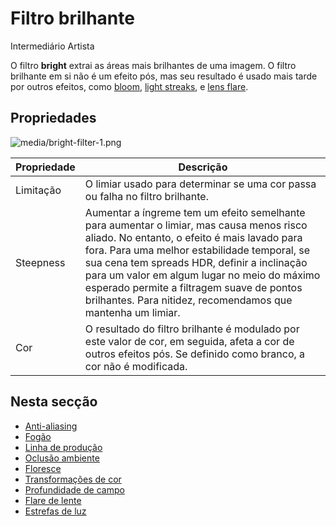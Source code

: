 # Filtro brilhante

<span class="badge text-bg-primary">Intermediário</span>
<span class="badge text-bg-success">Artista </span>

O filtro **bright** extrai as áreas mais brilhantes de uma imagem. O filtro brilhante em si não é um efeito pós, mas seu resultado é usado mais tarde por outros efeitos, como [bloom](bloom.md), [light streaks](light-streaks.md), e [lens flare](lens-flare.md).

## Propriedades

![media/bright-filter-1.png](media/bright-filter-1.png)

| Propriedade | Descrição |
| --------- | --------- 
| Limitação | O limiar usado para determinar se uma cor passa ou falha no filtro brilhante. |
| Steepness | Aumentar a íngreme tem um efeito semelhante para aumentar o limiar, mas causa menos risco aliado. No entanto, o efeito é mais lavado para fora. Para uma melhor estabilidade temporal, se sua cena tem spreads HDR, definir a inclinação para um valor em algum lugar no meio do máximo esperado permite a filtragem suave de pontos brilhantes. Para nitidez, recomendamos que mantenha um limiar. |
| Cor | O resultado do filtro brilhante é modulado por este valor de cor, em seguida, afeta a cor de outros efeitos pós. Se definido como branco, a cor não é modificada. |

## Nesta secção

* [Anti-aliasing](anti-aliasing.md)
* [Fogão](fog.md)
* [Linha de produção](outline.md)
* [Oclusão ambiente](ambient-occlusion.md)
* [Floresce](bloom.md)
* [Transformações de cor](color-transforms/index.md)
* [Profundidade de campo](depth-of-field.md)
* [Flare de lente](lens-flare.md)
* [Estrefas de luz](light-streaks.md)